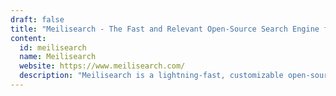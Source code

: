 ```yaml
---
draft: false
title: "Meilisearch - The Fast and Relevant Open-Source Search Engine for Developers"
content:
  id: meilisearch
  name: Meilisearch
  website: https://www.meilisearch.com/
  description: "Meilisearch is a lightning-fast, customizable open-source search engine designed to offer highly relevant search results in real time. Perfect for developers, it’s easy to install and offers extensive options for customization."
---
```


